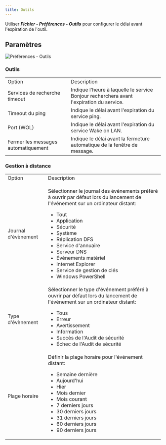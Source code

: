 ```yaml
---
title: Outils
---
```

Utiliser ***Fichier - Préférences - Outils*** pour configurer le délai avant l&apos;expiration de l&apos;outil. 

## Paramètres 

![Préférences - Outils](/img/fr/rdm/mac/clip4202.png) 

### Outils 

<table>
	<tr>
		<td>
Option 
		</td>
		<td>
Description 
		</td>
	</tr>
	<tr>
		<td>
Services de recherche timeout 
		</td>
		<td>
Indique l&apos;heure à laquelle le service Bonjour recherchera avant l&apos;expiration du service. 
		</td>
	</tr>
	<tr>
		<td>
Timeout du ping 
		</td>
		<td>
Indique le délai avant l&apos;expiration du service ping. 
		</td>
	</tr>
	<tr>
		<td>
Port (WOL) 
		</td>
		<td>
Indique le délai avant l&apos;expiration du service Wake on LAN. 
		</td>
	</tr>
	<tr>
		<td>
Fermer les messages automatiquement 
		</td>
		<td>
Indique le délai avant la fermeture automatique de la fenêtre de message. 
		</td>
	</tr>
</table>

### Gestion à distance 

<table>
	<tr>
		<td>
Option 
		</td>
		<td>
Description 
		</td>
	</tr>
	<tr>
		<td>
Journal d&apos;évènement 
		</td>
		<td>

Sélectionner le journal des événements préféré à ouvrir par défaut lors du lancement de l&apos;événement sur un ordinateur distant:  

* Tout 
* Application 
* Sécurité 
* Système 
* Réplication DFS 
* Service d&apos;annuaire 
* Serveur DNS 
* Évènements matériel 
* Internet Explorer 
* Service de gestion de clés 
* Windows PowerShell 
		</td>
	</tr>
	<tr>
		<td>
Type d&apos;évènement 
		</td>
		<td>
Sélectionner le type d&apos;événement préféré à ouvrir par défaut lors du lancement de l&apos;événement sur un ordinateur distant:  

* Tous 
* Erreur 
* Avertissement 
* Information 
* Succès de l&apos;Audit de sécurité 
* Échec de l&apos;Audit de sécurité 
		</td>
	</tr>
	<tr>
		<td>
Plage horaire 
		</td>
		<td>
Définir la plage horaire pour l&apos;événement distant:  

* Semaine dernière 
* Aujourd&apos;hui 
* Hier 
* Mois dernier 
* Mois courant 
* 7 derniers jours 
* 30 derniers jours 
* 31 derniers jours 
* 60 derniers jours 
* 90 derniers jours 
		</td>
	</tr>
</table>


